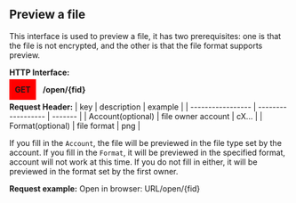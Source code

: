 ## Preview a file
This interface is used to preview a file, it has two prerequisites: one is that the file is not encrypted, and the other is that the file format supports preview.

**HTTP Interface:**

<span style="background-color: red; padding: 10px;"><b>GET</b></span> &nbsp; <b>/open/{fid}</b>

**Request Header:**
| key               | description        | example |
| ----------------- | ------------------ | ------- |
| Account(optional) | file owner account | cX...   |
| Format(optional)  | file format        | png     |

If you fill in the `Account`, the file will be previewed in the file type set by the account. If you fill in the `Format`, it will be previewed in the specified format, account will not work at this time. If you do not fill in either, it will be previewed in the format set by the first owner.

**Request example:**
Open in browser: URL/open/{fid}